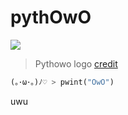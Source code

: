 # pythOwO

![](https://raw.githubusercontent.com/virejdasani/pythOwO/main/aswets/imwages/pythowo-banner.png)

> Pythowo logo [credit](https://www.reddit.com/r/ProgrammerHumor/comments/vkkyyv/say_hello_to_pythowo_make_sure_to_treat_her_well/)


```py
(｡･ω･｡)ﾉ♡ > pwint("OwO")
```

uwu
